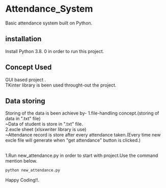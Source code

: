 # Attendance_System
Basic attendance system built on Python.
## installation
Install Python 3.8. 0 in order to run this project.
## Concept Used
GUI based project . 
<br/>TKinter library is been used throught-out the project.
## Data storing
Storing of the data is been achieve by-
1.file-handling concept.(storing of data in ".txt" file)
  <br/> ~Data of student is store in ".txt" file.
<br/>2.excle sheet (xlsxwriter library is use) 
  <br/> ~Attendance record is store after every attendance taken.(Every time new excle file will generate when "get attendance" button is clicked.)
   

<br/> 1.Run new_attendance.py in order to start with project.Use the command mention below.

```bash
python new_attendance.py
```
Happy Coding!!.
